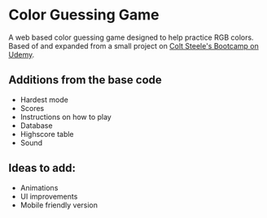 # Color Guessing Game

A web based color guessing game designed to help practice RGB colors. Based of and expanded from a small project on [Colt Steele's Bootcamp on Udemy](https://www.udemy.com/course/the-web-developer-bootcamp/).

## Additions from the base code

* Hardest mode
* Scores
* Instructions on how to play
* Database
* Highscore table
* Sound

## Ideas to add:

* Animations
* UI improvements
* Mobile friendly version
